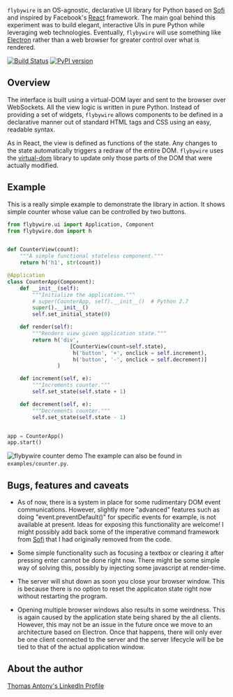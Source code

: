 `flybywire` is an OS-agnostic, declarative UI library for Python based on [Sofi](https://github.com/tryexceptpass/sofi) and inspired by Facebook's [React](https://facebook.github.io/react/) framework. The main goal behind this experiment was to build elegant, interactive UIs in pure Python while leveraging web technologies. Eventually, `flybywire` will use something like [Electron](http://electron.atom.io/) rather than a web browser for greater control over what is rendered.

[![Build Status](https://travis-ci.org/thomasantony/flybywire.svg?branch=master)](https://travis-ci.org/thomasantony/flybywire)
[![PyPI version](https://badge.fury.io/py/flybywire.svg)](https://badge.fury.io/py/flybywire)

Overview
--------
The interface is built using a virtual-DOM layer and sent to the browser over WebSockets. All the view logic is written in pure Python. Instead of providing a set of widgets, `flybywire` allows components to be defined in a declarative manner out of standard HTML tags and CSS using an easy, readable syntax.

As in React, the view is defined as functions of the state. Any changes to the state automatically triggers a redraw of the entire DOM. `flybywire` uses the [virtual-dom](https://github.com/Matt-Esch/virtual-dom) library to update only those parts of the DOM that were actually modified.

Example
-------
This is a really simple example to demonstrate the library in action. It shows simple counter whose value can be controlled by two buttons.

```python
from flybywire.ui import Application, Component
from flybywire.dom import h


def CounterView(count):
    """A simple functional stateless component."""
    return h('h1', str(count))

@Application
class CounterApp(Component):
    def __init__(self):
        """Initialize the application."""
        # super(CounterApp, self).__init__()  # Python 2.7
        super().__init__()
        self.set_initial_state(0)

    def render(self):
        """Renders view given application state."""
        return h('div',
                    [CounterView(count=self.state),
                     h('button', '+', onclick = self.increment),
                     h('button', '-', onclick = self.decrement)]
                )

    def increment(self, e):
        """Increments counter."""
        self.set_state(self.state + 1)

    def decrement(self, e):
        """Decrements counter."""
        self.set_state(self.state - 1)


app = CounterApp()
app.start()
```

![flybywire counter demo](https://giant.gfycat.com/HilariousCarefreeAnchovy.gif)
The example can also be found in `examples/counter.py`.


Bugs, features and caveats
--------------------------
- As of now, there is a system in place for some rudimentary DOM event communications. However, slightly more "advanced" features such as doing "event.preventDefault()" for specific events for example, is not available at present. Ideas for exposing this functionality are welcome! I might possibly add back some of the imperative command framework from [Sofi](https://github.com/tryexceptpass/sofi) that I had originally removed from the code.

- Some simple functionality such as focusing a textbox or clearing it after pressing enter cannot be done right now. There might be some simple way of solving this, possibly by injecting some javascript at render-time.

- The server will shut down as soon you close your browser window. This is because there is no option to reset the applicaton state right now without restarting the program.

- Opening multiple browser windows also results in some weirdness. This is again caused by the application state being shared by the all clients. However, this may not be an issue in the future once we move to an architecture based on Electron. Once that happens, there will only ever be one client connected to the server and the server lifecycle will be be tied to that of the actual application window.

About the author
----------------
[Thomas Antony's LinkedIn Profile](https://www.linkedin.com/in/thomasantony)
